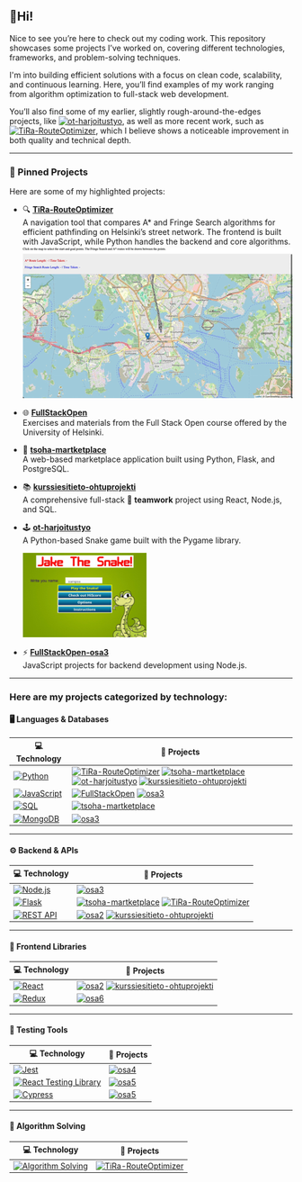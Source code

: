 
## 👋Hi! 

Nice to see you’re here to check out my coding work. This repository showcases some projects I’ve worked on, covering different technologies, frameworks, and problem-solving techniques.

I'm into building efficient solutions with a focus on clean code, scalability, and continuous learning. Here, you’ll find examples of my work ranging from algorithm optimization to full-stack web development. 

You’ll also find some of my earlier, slightly rough-around-the-edges projects, like [![ot-harjoitustyo](https://img.shields.io/static/v1?label=&message=ot-harjoitustyo&color=000000&logo=github&logoColor=FFFFFF)](https://github.com/sampsaoinonen/ot-harjoitustyo), as well as more recent work, such as [![TiRa-RouteOptimizer](https://img.shields.io/static/v1?label=&message=TiRa-RouteOptimizer&color=000000&logo=github&logoColor=FFFFFF)](https://github.com/sampsaoinonen/TiRa-RouteOptimizer), which I believe shows a noticeable improvement in both quality and technical depth. 
___
### 📌 Pinned Projects

Here are some of my highlighted projects:

- 🔍 [**TiRa-RouteOptimizer**](https://github.com/sampsaoinonen/TiRa-RouteOptimizer)  
  A navigation tool that compares A* and Fringe Search algorithms for efficient pathfinding on Helsinki’s street network. The frontend is built with JavaScript, while Python handles the backend and core algorithms.
![Animated gif](https://github.com/sampsaoinonen/TiRa-RouteOptimizer/blob/main/documentation/images/using_the_app.gif?raw=true)

- 🌐 [**FullStackOpen**](https://github.com/sampsaoinonen/FullStackOpen)  
  Exercises and materials from the Full Stack Open course offered by the University of Helsinki.

- 🛒 [**tsoha-martketplace**](https://github.com/sampsaoinonen/tsoha-martketplace)  
  A web-based marketplace application built using Python, Flask, and PostgreSQL.

- 📚 [**kurssiesitieto-ohtuprojekti**](https://github.com/Kurssiesitieto/kurssiesitieto-ohtuprojekti)  
  A comprehensive full-stack 🔴 **teamwork** project using React, Node.js, and SQL.

- 🕹️ [**ot-harjoitustyo**](https://github.com/sampsaoinonen/ot-harjoitustyo)  
  A Python-based Snake game built with the Pygame library.
  
	<img src="https://github.com/sampsaoinonen/ot-harjoitustyo/blob/master/dokumentaatio/aloitus.jpg?raw=true" width="220" height="150">

- ⚡ [**FullStackOpen-osa3**](https://github.com/sampsaoinonen/FullStackOpen-osa3)  
  JavaScript projects for backend development using Node.js.
___
### Here are my projects categorized by technology:

#### 🖥️ Languages & Databases
| 💻 **Technology** | 🚀 **Projects** |
| - | - |
| [![Python](https://img.shields.io/static/v1?label=&message=Python&color=3776AB&logo=Python&logoColor=FFFFFF)](https://www.python.org/) | [![TiRa-RouteOptimizer](https://img.shields.io/static/v1?label=&message=TiRa-RouteOptimizer&color=000000&logo=github&logoColor=FFFFFF)](https://github.com/sampsaoinonen/TiRa-RouteOptimizer) [![tsoha-martketplace](https://img.shields.io/static/v1?label=&message=tsoha-martketplace&color=000000&logo=github&logoColor=FFFFFF)](https://github.com/sampsaoinonen/tsoha-martketplace) [![ot-harjoitustyo](https://img.shields.io/static/v1?label=&message=ot-harjoitustyo&color=000000&logo=github&logoColor=FFFFFF)](https://github.com/sampsaoinonen/ot-harjoitustyo) [![kurssiesitieto-ohtuprojekti](https://img.shields.io/static/v1?label=&message=kurssiesitieto-ohtuprojekti&color=FF0000&logo=github&logoColor=FFFFFF)](https://github.com/Kurssiesitieto/kurssiesitieto-ohtuprojekti) |
| [![JavaScript](https://img.shields.io/static/v1?label=&message=JavaScript&color=F7DF1E&logo=JavaScript&logoColor=FFFFFF)](https://javascript.info/) | [![FullStackOpen](https://img.shields.io/static/v1?label=&message=FullStackOpen&color=000000&logo=github&logoColor=FFFFFF)](https://github.com/sampsaoinonen/FullStackOpen) [![osa3](https://img.shields.io/static/v1?label=&message=FullStackOpen-osa3&color=000000&logo=github&logoColor=FFFFFF)](https://github.com/sampsaoinonen/FullStackOpen-osa3) |
| [![SQL](https://img.shields.io/static/v1?label=&message=SQL&color=336791&logo=PostgreSQL&logoColor=FFFFFF)](https://www.postgresql.org/) | [![tsoha-martketplace](https://img.shields.io/static/v1?label=&message=tsoha-martketplace&color=000000&logo=github&logoColor=FFFFFF)](https://github.com/sampsaoinonen/tsoha-martketplace) |
| [![MongoDB](https://img.shields.io/static/v1?label=&message=MongoDB&color=47A248&logo=MongoDB&logoColor=FFFFFF)](https://www.mongodb.com/) | [![osa3](https://img.shields.io/static/v1?label=&message=FullStackOpen-osa3&color=000000&logo=github&logoColor=FFFFFF)](https://github.com/sampsaoinonen/FullStackOpen-osa3) |

---

#### ⚙️ Backend & APIs
| 💻 **Technology** | 🚀 **Projects** |
| - | - |
| [![Node.js](https://img.shields.io/static/v1?label=&message=Node.js&color=339933&logo=Node.js&logoColor=FFFFFF)](https://nodejs.org/en/) | [![osa3](https://img.shields.io/static/v1?label=&message=FullStackOpen-osa3&color=000000&logo=github&logoColor=FFFFFF)](https://github.com/sampsaoinonen/FullStackOpen-osa3) |
| [![Flask](https://img.shields.io/static/v1?label=&message=Flask&color=000000&logo=Flask&logoColor=FFFFFF)](https://flask.palletsprojects.com/en/2.1.x/) | [![tsoha-martketplace](https://img.shields.io/static/v1?label=&message=tsoha-martketplace&color=000000&logo=github&logoColor=FFFFFF)](https://github.com/sampsaoinonen/tsoha-martketplace) [![TiRa-RouteOptimizer](https://img.shields.io/static/v1?label=&message=TiRa-RouteOptimizer&color=000000&logo=github&logoColor=FFFFFF)](https://github.com/sampsaoinonen/TiRa-RouteOptimizer) |
| [![REST API](https://img.shields.io/static/v1?label=&message=REST%20API&color=0052CC&logo=api&logoColor=FFFFFF)](https://restfulapi.net/) | [![osa2](https://img.shields.io/static/v1?label=&message=FullStackOpen-osa2&color=000000&logo=github&logoColor=FFFFFF)](https://github.com/sampsaoinonen/FullStackOpen/tree/main/osa2) [![kurssiesitieto-ohtuprojekti](https://img.shields.io/static/v1?label=&message=kurssiesitieto-ohtuprojekti&color=FF0000&logo=github&logoColor=FFFFFF)](https://github.com/Kurssiesitieto/kurssiesitieto-ohtuprojekti) |

---

#### 🎨 Frontend Libraries
| 💻 **Technology** | 🚀 **Projects** |
| - | - |
| [![React](https://img.shields.io/static/v1?label=&message=React&color=61DAFB&logo=React&logoColor=FFFFFF)](https://reactjs.org/) | [![osa2](https://img.shields.io/static/v1?label=&message=FullStackOpen-osa2&color=000000&logo=github&logoColor=FFFFFF)](https://github.com/sampsaoinonen/FullStackOpen/tree/main/osa2) [![kurssiesitieto-ohtuprojekti](https://img.shields.io/static/v1?label=&message=kurssiesitieto-ohtuprojekti&color=FF0000&logo=github&logoColor=FFFFFF)](https://github.com/Kurssiesitieto/kurssiesitieto-ohtuprojekti) |
| [![Redux](https://img.shields.io/static/v1?label=&message=Redux&color=764ABC&logo=Redux&logoColor=FFFFFF)](https://redux.js.org/) | [![osa6](https://img.shields.io/static/v1?label=&message=FullStackOpen-osa6&color=000000&logo=github&logoColor=FFFFFF)](https://github.com/sampsaoinonen/FullStackOpen/tree/main/osa6) |

---

#### 🧪 Testing Tools
| 💻 **Technology** | 🚀 **Projects** |
| - | - |
| [![Jest](https://img.shields.io/static/v1?label=&message=Jest&color=C21325&logo=Jest&logoColor=FFFFFF)](https://jestjs.io/) | [![osa4](https://img.shields.io/static/v1?label=&message=FullStackOpen-osa4&color=000000&logo=github&logoColor=FFFFFF)](https://github.com/sampsaoinonen/FullStackOpen/tree/main/osa4) |
| [![React Testing Library](https://img.shields.io/static/v1?label=&message=React%20Testing%20Library&color=E33332&logo=testing-library&logoColor=FFFFFF)](https://testing-library.com/docs/react-testing-library/intro/) | [![osa5](https://img.shields.io/static/v1?label=&message=FullStackOpen-osa5&color=000000&logo=github&logoColor=FFFFFF)](https://github.com/sampsaoinonen/FullStackOpen/tree/main/osa5) |
| [![Cypress](https://img.shields.io/static/v1?label=&message=Cypress&color=17202C&logo=Cypress&logoColor=FFFFFF)](https://www.cypress.io/) | [![osa5](https://img.shields.io/static/v1?label=&message=FullStackOpen-osa5&color=000000&logo=github&logoColor=FFFFFF)](https://github.com/sampsaoinonen/FullStackOpen/tree/main/osa5) |


---

#### 🔢 Algorithm Solving
| 💻 **Technology** | 🚀 **Projects** |
| - | - |
| [![Algorithm Solving](https://img.shields.io/static/v1?label=&message=Algorithm%20Solving&color=FFA116&logo=Codeforces&logoColor=FFFFFF)](https://codeforces.com/) | [![TiRa-RouteOptimizer](https://img.shields.io/static/v1?label=&message=TiRa-RouteOptimizer&color=000000&logo=github&logoColor=FFFFFF)](https://github.com/sampsaoinonen/TiRa-RouteOptimizer) |
